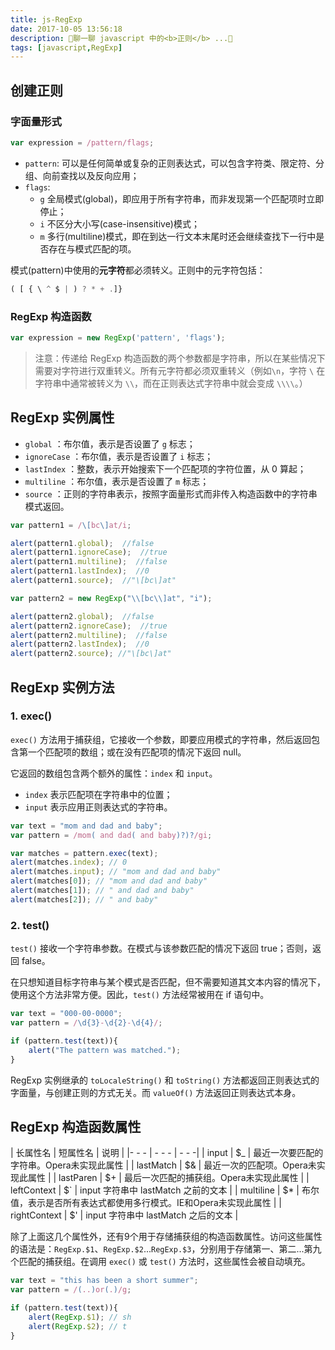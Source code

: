 ```yaml
---
title: js-RegExp
date: 2017-10-05 13:56:18
description: 💬聊一聊 javascript 中的<b>正则</b> ...💬
tags: [javascript,RegExp]
---
```


## 创建正则

### 字面量形式

``` javascript
var expression = /pattern/flags;
```

- `pattern`: 可以是任何简单或复杂的正则表达式，可以包含字符类、限定符、分组、向前查找以及反向应用；
- `flags`:
  - `g` 全局模式(global)，即应用于所有字符串，而非发现第一个匹配项时立即停止；
  - `i` 不区分大小写(case-insensitive)模式；
  - `m` 多行(multiline)模式，即在到达一行文本末尾时还会继续查找下一行中是否存在与模式匹配的项。

模式(pattern)中使用的**元字符**都必须转义。正则中的元字符包括：

``` javascript
( [ { \ ^ $ | ) ? * + .]}
```

### RegExp 构造函数

``` javascript
var expression = new RegExp('pattern', 'flags');
```

> 注意：传递给 RegExp 构造函数的两个参数都是字符串，所以在某些情况下需要对字符进行双重转义。所有元字符都必须双重转义（例如`\n`，字符 `\` 在字符串中通常被转义为 `\\`，而在正则表达式字符串中就会变成 `\\\\`。）

## RegExp 实例属性

- `global` ：布尔值，表示是否设置了 `g` 标志；
- `ignoreCase` ：布尔值，表示是否设置了 `i` 标志；
- `lastIndex` ：整数，表示开始搜索下一个匹配项的字符位置，从 0 算起；
- `multiline` ：布尔值，表示是否设置了 `m` 标志；
- `source` ：正则的字符串表示，按照字面量形式而非传入构造函数中的字符串模式返回。

``` javascript
var pattern1 = /\[bc\]at/i;

alert(pattern1.global);  //false
alert(pattern1.ignoreCase);  //true
alert(pattern1.multiline);  //false
alert(pattern1.lastIndex);  //0
alert(pattern1.source);  //"\[bc\]at"

var pattern2 = new RegExp("\\[bc\\]at", "i");

alert(pattern2.global);  //false
alert(pattern2.ignoreCase);  //true
alert(pattern2.multiline);  //false
alert(pattern2.lastIndex);  //0
alert(pattern2.source); //"\[bc\]at"
```

## RegExp 实例方法

### 1. exec()

`exec()` 方法用于捕获组，它接收一个参数，即要应用模式的字符串，然后返回包含第一个匹配项的数组；或在没有匹配项的情况下返回 null。

它返回的数组包含两个额外的属性：`index` 和 `input`。

- `index` 表示匹配项在字符串中的位置；
- `input` 表示应用正则表达式的字符串。

``` javascript
var text = "mom and dad and baby";
var pattern = /mom( and dad( and baby)?)?/gi;

var matches = pattern.exec(text);
alert(matches.index); // 0
alert(matches.input); // "mom and dad and baby"
alert(matches[0]); // "mom and dad and baby"
alert(matches[1]); // " and dad and baby"
alert(matches[2]); // " and baby"
```

### 2. test()

`test()` 接收一个字符串参数。在模式与该参数匹配的情况下返回 true；否则，返回 false。

在只想知道目标字符串与某个模式是否匹配，但不需要知道其文本内容的情况下，使用这个方法非常方便。因此，`test()` 方法经常被用在 if 语句中。

``` javascript
var text = "000-00-0000";
var pattern = /\d{3}-\d{2}-\d{4}/;

if (pattern.test(text)){
    alert("The pattern was matched.");
}
```

RegExp 实例继承的 `toLocaleString()` 和 `toString()` 方法都返回正则表达式的字面量，与创建正则的方式无关。而 `valueOf()` 方法返回正则表达式本身。

## RegExp 构造函数属性

| 长属性名 | 短属性名 | 说明 |
|- - - | - - - | - - -|
| input | $_ | 最近一次要匹配的字符串。Opera未实现此属性 |
| lastMatch | $& | 最近一次的匹配项。Opera未实现此属性 |
| lastParen | $+ | 最后一次匹配的捕获组。Opera未实现此属性 |
| leftContext | $\` | input 字符串中 lastMatch 之前的文本 |
| multiline | $* | 布尔值，表示是否所有表达式都使用多行模式。IE和Opera未实现此属性 |
| rightContext | $' | input 字符串中 lastMatch 之后的文本 |

除了上面这几个属性外，还有9个用于存储捕获组的构造函数属性。访问这些属性的语法是：`RegExp.$1`、`RegExp.$2`...`RegExp.$3`，分别用于存储第一、第二...第九个匹配的捕获组。在调用 `exec()` 或 `test()` 方法时，这些属性会被自动填充。

``` javascript
var text = "this has been a short summer";
var pattern = /(..)or(.)/g;

if (pattern.test(text)){
    alert(RegExp.$1); // sh
    alert(RegExp.$2); // t
}
```
